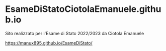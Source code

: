 # EsameDiStatoCiotolaEmanuele.github.io
Sito realizzato per l'Esame di Stato 2022/2023 da Ciotola Emanuele

https://manux895.github.io/EsameDiStato/
